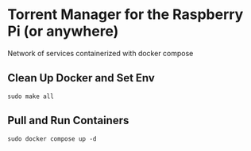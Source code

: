 # Torrent Manager for the Raspberry Pi (or anywhere)
Network of services containerized with docker compose


## Clean Up Docker and Set Env
`sudo make all`

## Pull and Run Containers
`sudo docker compose up -d`
